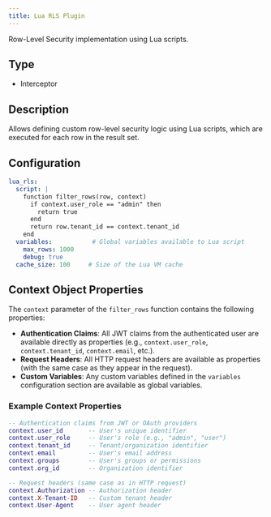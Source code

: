 ```yaml
---
title: Lua RLS Plugin
---
```


Row-Level Security implementation using Lua scripts.

## Type
- Interceptor

## Description
Allows defining custom row-level security logic using Lua scripts, which are executed for each row in the result set.

## Configuration

```yaml
lua_rls:
  script: |
    function filter_rows(row, context)
      if context.user_role == "admin" then
        return true
      end
      return row.tenant_id == context.tenant_id
    end
  variables:           # Global variables available to Lua script
    max_rows: 1000
    debug: true
  cache_size: 100     # Size of the Lua VM cache
``` 

## Context Object Properties

The `context` parameter of the `filter_rows` function contains the following properties:

- **Authentication Claims**: All JWT claims from the authenticated user are available directly as properties (e.g., `context.user_role`, `context.tenant_id`, `context.email`, etc.).
- **Request Headers**: All HTTP request headers are available as properties (with the same case as they appear in the request).
- **Custom Variables**: Any custom variables defined in the `variables` configuration section are available as global variables.

### Example Context Properties

```lua
-- Authentication claims from JWT or OAuth providers
context.user_id       -- User's unique identifier
context.user_role     -- User's role (e.g., "admin", "user")
context.tenant_id     -- Tenant/organization identifier
context.email         -- User's email address
context.groups        -- User's groups or permissions
context.org_id        -- Organization identifier

-- Request headers (same case as in HTTP request)
context.Authorization -- Authorization header
context.X-Tenant-ID   -- Custom tenant header
context.User-Agent    -- User agent header